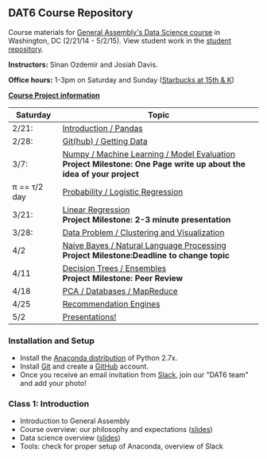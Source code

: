 ## DAT6 Course Repository

Course materials for [General Assembly's Data Science course](https://generalassemb.ly/education/data-science/washington-dc/) in Washington, DC (2/21/14 - 5/2/15). View student work in the [student repository](https://github.com/sinanuozdemir/DAT6-students).

**Instructors:** Sinan Ozdemir and Josiah Davis.

**Office hours:** 1-3pm on Saturday and Sunday ([Starbucks at 15th & K](http://www.yelp.com/biz/starbucks-washington-15))

**[Course Project information](project.md)**

Saturday | Topic
--- | ---
2/21:  | [Introduction / Pandas](#class-1-introduction)
2/28:| [Git(hub) / Getting Data]()
3/7:| [Numpy / Machine Learning / Model Evaluation]() <br>**Project Milestone: One Page write up about the idea of your project**
π  == τ/2 day  | [Probability / Logistic Regression]()
3/21: | [Linear Regression]()<br>**Project Milestone: 2-3 minute presentation**
3/28: | [Data Problem / Clustering and Visualization]()
4/2 | [Naive Bayes / Natural Language Processing]()<br>**Project Milestone:Deadline to change topic**
4/11 | [Decision Trees / Ensembles]()<br>**Project Milestone: Peer Review**
4/18 | [PCA / Databases / MapReduce]()
4/25 | [Recommendation Engines]()
5/2 | [Presentations!]()


### Installation and Setup
* Install the [Anaconda distribution](http://continuum.io/downloads) of Python 2.7x.
* Install [Git](http://git-scm.com/book/en/v2/Getting-Started-Installing-Git) and create a [GitHub](https://github.com/) account.
* Once you receive an email invitation from [Slack](https://slack.com/), join our "DAT6 team" and add your photo!


### Class 1: Introduction
* Introduction to General Assembly
* Course overview: our philosophy and expectations ([slides](slides/01_course_overview.pdf))
* Data science overview ([slides](slides/01_intro_to_data_science.pdf))
* Tools: check for proper setup of Anaconda, overview of Slack
